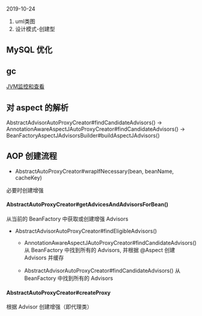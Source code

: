 2019-10-24
1. uml类图
2. 设计模式-创建型

## MySQL 优化

## gc

[JVM监控和查看](http://blog.51niux.com/?id=219)


## 对 aspect 的解析
AbstractAdvisorAutoProxyCreator#findCandidateAdvisors() -> AnnotationAwareAspectJAutoProxyCreator#findCandidateAdvisors() -> BeanFactoryAspectJAdvisorsBuilder#buildAspectJAdvisors() 

## AOP 创建流程

- AbstractAutoProxyCreator#wrapIfNecessary(bean, beanName, cacheKey)

必要时创建增强

#### AbstractAutoProxyCreator#getAdvicesAndAdvisorsForBean()

从当前的 BeanFactory 中获取或创建增强 Advisors

- AbstractAdvisorAutoProxyCreator#findEligibleAdvisors()
  - AnnotationAwareAspectJAutoProxyCreator#findCandidateAdvisors()  
  从 BeanFactory 中找到所有的 Advisors, 并根据 @Aspect 创建 Advisors 并缓存

  - AbstractAdvisorAutoProxyCreator#findCandidateAdvisors()
  从 BeanFactory 中找到所有的 Advisors

#### AbstractAutoProxyCreator#createProxy

根据 Advisor 创建增强（即代理类）

